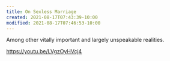 ```yaml
---
title: On Sexless Marriage
created: 2021-08-17T07:43:39-10:00
modified: 2021-08-17T07:46:53-10:00
---
```


Among other vitally important and largely unspeakable realities.

https://youtu.be/LVgzOyHVcj4

